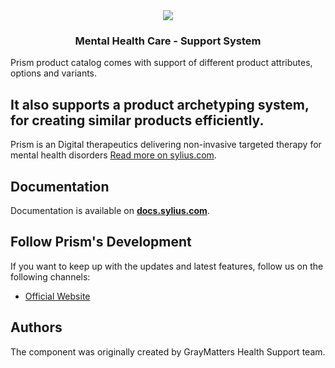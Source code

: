 <div align="center">
<img src="https://media-exp1.licdn.com/dms/image/C4E0BAQFTeEVE-rz0uA/company-logo_200_200/0/1594799886843?e=1665014400&v=beta&t=7fgzx3yf1Uny9SMBxTDACbSBG92fsqHqdB1QibRCbeU" />
<h3>Mental Health Care - Support System</h3></div>

Prism product catalog comes with support of different product attributes,
options and variants.

It also supports a product archetyping system, for creating similar products
efficiently.
------

Prism is an Digital therapeutics delivering non-invasive targeted therapy for mental health disorders [Read more on sylius.com](https://graymatters.health/).

Documentation
-------------

Documentation is available on [**docs.sylius.com**](https://docs.sylius.com/en/latest/components_and_bundles/components/Product/index.html).


Follow Prism's Development
--------------------------

If you want to keep up with the updates and latest features, follow us on the following channels:

* [Official Website](https://graymatters.health/)



Authors
-------

The component was originally created by GrayMatters Health Support team.
